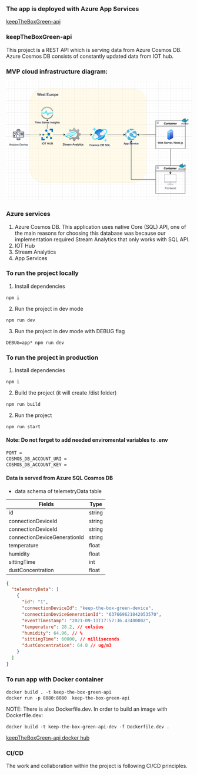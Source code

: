 ### The app is deployed with Azure App Services

[keepTheBoxGreen-api](https://keeptheboxgreen-api.azurewebsites.net/)

### keepTheBoxGreen-api

This project is a REST API which is serving data from Azure Cosmos DB. Azure Cosmos DB consists of constantly updated data from IOT hub.

### MVP cloud infrastructure diagram:

![diagram](assets/schema.png)

### Azure services

1. Azure Cosmos DB. This application uses native Core (SQL) API, one of the main reasons for choosing this database was because our implementation required Stream Analytics that only works with SQL API.
2. IOT Hub
3. Stream Analytics
4. App Services

### To run the project locally

1. Install dependencies

```
npm i
```

2. Run the project in dev mode

```
npm run dev
```

3. Run the project in dev mode with DEBUG flag

```
DEBUG=app* npm run dev
```

### To run the project in production

1. Install dependencies

```
npm i
```

2. Build the project (it will create /dist folder)

```
npm run build
```

2. Run the project

```
npm run start
```

#### Note: Do not forget to add needed enviromental variables to .env

```
PORT =
COSMOS_DB_ACCOUNT_URI =
COSMOS_DB_ACCOUNT_KEY =
```

#### Data is served from Azure SQL Cosmos DB

- data schema of telemetryData table

| Fields                       | Type   |
| ---------------------------- | ------ |
| id                           | string |
| connectionDeviceId           | string |
| connectionDeviceId           | string |
| connectionDeviceGenerationId | string |
| temperature                  | float  |
| humidity                     | float  |
| sittingTime                  | int    |
| dustConcentration            | float  |

```json
{
  "telemetryData": [
    {
      "id": "1",
      "connectionDeviceId": "keep-the-box-green-device",
      "connectionDeviceGenerationId": "637669621042053570",
      "eventTimestamp": "2021-09-11T17:57:36.4340000Z",
      "temperature": 28.2, // celsius
      "humidity": 64.96, // %
      "sittingTime": 60000, // milliseconds
      "dustConcentration": 64.8 // ug/m3
    }
  ]
}
```

### To run app with Docker container

```
docker build . -t keep-the-box-green-api
docker run -p 8080:8080  keep-the-box-green-api
```

NOTE: There is also Dockerfile.dev. In order to build an image with Dockerfile.dev:

```
docker build -t keep-the-box-green-api-dev -f Dockerfile.dev .
```

[keepTheBoxGreen-api docker hub](https://hub.docker.com/repository/docker/irinabaeva/keeptheboxgreen-api-docker)

### CI/CD

The work and collaboration within the project is following CI/CD principles.
